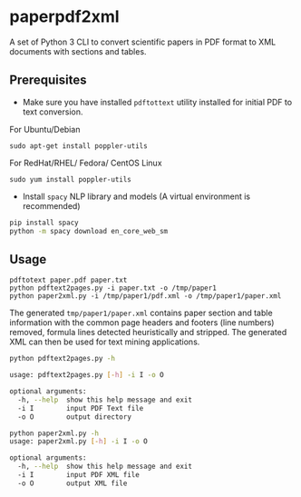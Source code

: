 # paperpdf2xml

A set of Python 3 CLI to convert scientific papers in PDF format to  XML documents with sections and tables. 

## Prerequisites

* Make sure you have installed `pdftottext` utility installed for initial PDF to text conversion.

For Ubuntu/Debian
```
sudo apt-get install poppler-utils
```

For  RedHat/RHEL/ Fedora/ CentOS Linux
```
sudo yum install poppler-utils
```

* Install `spacy` NLP library and models (A virtual environment is recommended)

```bash
pip install spacy
python -m spacy download en_core_web_sm
```

## Usage

```
pdftotext paper.pdf paper.txt
python pdftext2pages.py -i paper.txt -o /tmp/paper1
python paper2xml.py -i /tmp/paper1/pdf.xml -o /tmp/paper1/paper.xml
```

The generated `tmp/paper1/paper.xml` contains paper section and table information with the common page headers and footers (line numbers) removed,
formula lines detected heuristically and stripped. The generated XML can then be used for text mining applications.


```bash
python pdftext2pages.py -h 

usage: pdftext2pages.py [-h] -i I -o O

optional arguments:
  -h, --help  show this help message and exit
  -i I        input PDF Text file
  -o O        output directory
```
  
```bash
python paper2xml.py -h
usage: paper2xml.py [-h] -i I -o O

optional arguments:
  -h, --help  show this help message and exit
  -i I        input PDF XML file
  -o O        output XML file


```

